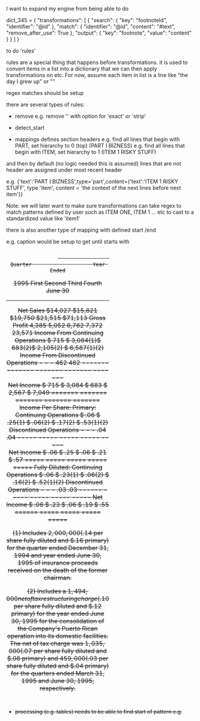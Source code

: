 I want to expand my engine from being able to do 

dict_345 = {
    "transformations": [
        {
            "search": {
                "key": "footnoteId",
                "identifier": "@id"
            },
            "match": {
                "identifier": "@id",
                "content": "#text",
                "remove_after_use": True 
            },
            "output": {
                "key": "footnote",
                "value": "content"
            }
        }
    ]
}

to do 'rules'

rules are a special thing that happens before transformations. it is used to convert items in a list into a dictionary that we can then apply transformations on etc. For now, assume each item in list is a line like "the day I grew up" or "<PAGE>"

regex matches should be setup

there are several types of rules:

* remove
e.g. remove '<PAGE>' with option for 'exact' or 'strip'
* detect_start

* mappings
defines section headers
e.g. find all lines that begin with PART, set hierarchy to 0 (top) (PART I BIZNESS)
e.g. find all lines that begin with ITEM, set hierarchy to 1 (ITEM 1 RISKY STUFF)

and then by default (no logic needed this is assumed) lines that are not header are assigned under most recent header

e.g.
{'text':'PART I BIZNESS',type='part',content={'text':'ITEM 1 RISKY STUFF', type 'item', content = 'the context of the next lines before next item'}}

Note: we will later want to make sure transformations can take regex to match patterns defined by user such as ITEM ONE, ITEM 1 ...
etc to cast to a standardized value like 'item1'

there is also another type of mapping with defined start /end

e.g. caption would be setup to get until starts with <S>

<TABLE>
<CAPTION>

                                            Quarter                    Year Ended
1995                          First    Second    Third     Fourth       June 30
----                          -----    ------    -----     -------     ----------
<S>                          <C>       <C>      <C>       <C>          <C>

Net Sales                   $14,027   $15,821   $19,750   $21,515      $71,113
Gross Profit                  4,385     5,052     6,762     7,372       23,571
Income From
  Continuing Operations     $   715   $ 3,084(1)$   683(2)$ 2,105(2)   $ 6,587(1)(2)
Income From Discontinued
  Operations                   -         -         -          462          462
                            -------   -------   -------   -------      -------  
Net Income                  $   715   $ 3,084   $   683   $ 2,567      $ 7,049
                            =======   =======   =======   =======      =======  
Income Per Share:
  Primary:
    Continuing Operations    $ .06     $ .25(1) $ .06(2)  $ .17(2)     $ .53(1)(2)
    Discontinued Operations     -         -         -       .04          .04
                             -----     -----    -----     -----        -----      
    Net Income               $ .06     $ .25    $ .06     $ .21        $ .57
                             =====     =====    =====     =====        ===== 
  Fully Diluted:
    Continuing Operations    $ .06     $ .23(1) $ .06(2)  $ .16(2)     $ .52(1)(2)
    Discontinued Operations     -         -         -       .03          .03
                            ------     -----    -----     -----        -----
   Net Income                $ .06     $ .23    $ .06     $ .19        $ .55
                            ======     =====    =====     =====        =====

<FN>

(1) Includes  $2,000,000 ($.14 per share fully diluted and $.16 primary) for the
    quarter  ended  December  31, 1994 and year ended June 30, 1995 of insurance
    proceeds received on the death of the former chairman.

(2) Includes a $1,494,000 net of tax restructuring  charge ($.10 per share fully
    diluted  and  $.12  primary)  for the  year  ended  June  30,  1995  for the
    consolidation  of the  Company's  Puerto Rican  operation  into its domestic
    facilities.  The net of tax  charge  was  $1,035,000  ($.07 per share  fully
    diluted and $.08  primary)  and $459,000  ($.03 per share fully  diluted and
    $.04  primary)  for the  quarters  ended March 31,  1995 and June 30,  1995,
    respectively.

</FN>
</TABLE>

* processing (e.g. tables)
needs to be able to find start of pattern e.g.
<CAPTION>


